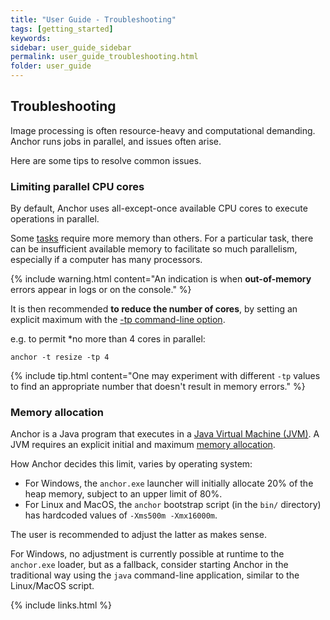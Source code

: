 ```yaml
---
title: "User Guide - Troubleshooting"
tags: [getting_started]
keywords:
sidebar: user_guide_sidebar
permalink: user_guide_troubleshooting.html
folder: user_guide
---
```


## Troubleshooting

Image processing is often resource-heavy and computational demanding. Anchor runs jobs in parallel, and issues often arise.

Here are some tips to resolve common issues.

### Limiting parallel CPU cores

By default, Anchor uses all-except-once available CPU cores to execute operations in parallel.

Some [tasks](/user_guide_tasks.html) require more memory than others. For a particular task, there can be insufficient available memory to facilitate so much parallelism, especially if a computer has many processors.

{% include warning.html content="An indication is when **out-of-memory** errors appear in logs or on the console." %}

It is then recommended **to reduce the number of cores**, by setting an explicit maximum with the [-tp command-line option](/user_guide_command_line.html#task-options).

e.g. to permit *no more than 4 cores in parallel:

```none
anchor -t resize -tp 4
```

{% include tip.html content="One may experiment with different `-tp` values to find an appropriate number that doesn't result in memory errors." %}


### Memory allocation

Anchor is a Java program that executes in a [Java Virtual Machine (JVM)](https://en.wikipedia.org/wiki/Java_virtual_machine). A JVM requires an explicit initial and maximum [memory allocation](https://stackoverflow.com/questions/14763079/what-are-the-xms-and-xmx-parameters-when-starting-jvm).

How Anchor decides this limit, varies by operating system:

- For Windows, the `anchor.exe` launcher will initially allocate 20% of the heap memory, subject to an upper limit of 80%.
- For Linux and MacOS, the `anchor` bootstrap script (in the `bin/` directory) has hardcoded values of `-Xms500m -Xmx16000m`.

The user is recommended to adjust the latter as makes sense.

For Windows, no adjustment is currently possible at runtime to the `anchor.exe` loader, but as a fallback, consider starting Anchor in the traditional way using the `java` command-line application, similar to the Linux/MacOS script.

{% include links.html %}
